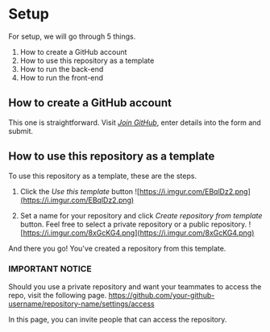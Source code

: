 # Setup
For setup, we will go through 5 things.

1. How to create a GitHub account
2. How to use this repository as a template
3. How to run the back-end
4. How to run the front-end

## How to create a GitHub account
This one is straightforward. Visit [_Join GitHub_](https://github.com/join), enter details into the form and submit.

## How to use this repository as a template
To use this repository as a template, these are the steps.

1. Click the _Use this template_ button
![https://i.imgur.com/EBqlDz2.png](https://i.imgur.com/EBqlDz2.png)

2. Set a name for your repository and click _Create repository from template_ button. Feel free to select a private repository or a public repository.
![https://i.imgur.com/8xGcKG4.png](https://i.imgur.com/8xGcKG4.png)

And there you go! You've created a repository from this template.

### IMPORTANT NOTICE
Should you use a private repository and want your teammates to access the repo, visit the following page.
https://github.com/your-github-username/repository-name/settings/access

In this page, you can invite people that can access the repository.
